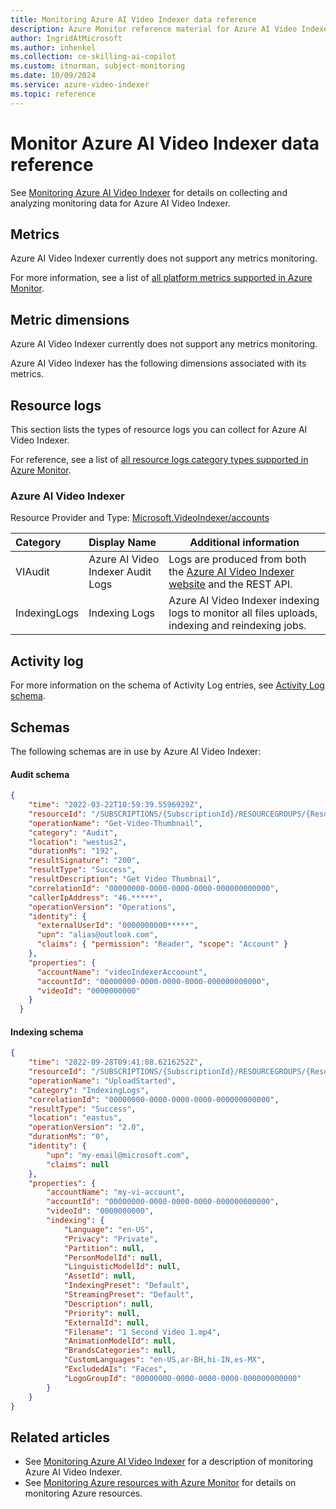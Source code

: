 ```yaml
---
title: Monitoring Azure AI Video Indexer data reference
description: Azure Monitor reference material for Azure AI Video Indexer 
author: IngridAtMicrosoft
ms.author: inhenkel
ms.collection: ce-skilling-ai-copilot
ms.custom: itnorman, subject-monitoring
ms.date: 10/09/2024
ms.service: azure-video-indexer
ms.topic: reference
---
```


# Monitor Azure AI Video Indexer data reference

See [Monitoring Azure AI Video Indexer](monitor-video-indexer.md) for details on collecting and analyzing monitoring data for Azure AI Video Indexer.

## Metrics

Azure AI Video Indexer currently does not support any metrics monitoring.

For more information, see a list of [all platform metrics supported in Azure Monitor](/azure/azure-monitor/platform/metrics-supported).

## Metric dimensions

Azure AI Video Indexer currently does not support any metrics monitoring.

Azure AI Video Indexer has the following dimensions associated with its metrics.

## Resource logs

This section lists the types of resource logs you can collect for Azure AI Video Indexer.  

For reference, see a list of [all resource logs category types supported in Azure Monitor](/azure/azure-monitor/platform/resource-logs-schema).

### Azure AI Video Indexer

Resource Provider and Type: [Microsoft.VideoIndexer/accounts](/azure/azure-monitor/platform/resource-logs-categories#microsoftvideoindexeraccounts)

| Category | Display Name | Additional information |
|:---------|:-------------|------------------|
| VIAudit   | Azure AI Video Indexer Audit Logs | Logs are produced from both the [Azure AI Video Indexer website](https://www.videoindexer.ai/) and the REST API. |
| IndexingLogs | Indexing Logs | Azure AI Video Indexer indexing logs to monitor all files uploads, indexing and reindexing jobs. |

<!--
## Azure Monitor Logs tables

This section refers to all of the Azure Monitor Logs Kusto tables relevant to Azure AI Video Indexer and available for query by Log Analytics.

|Resource Type | Notes |
|-------|-----|
| [Azure AI Video Indexer](/azure/azure-monitor/reference/tables/tables-resourcetype#azure-video-indexer) | |
-->

<!--
### Azure AI Video Indexer

| Table |  Description | Additional information  |
|:---------|:-------------|------------------|
| [VIAudit](/azure/azure-monitor/reference/tables/tables-resourcetype#azure-video-indexer)   | Events produced using the Azure AI Video Indexer [website](https://aka.ms/VIportal) or the [REST API portal](https://aka.ms/vi-dev-portal). |  |
|VIIndexing| Events produced using the Azure AI Video Indexer [upload](https://api-portal.videoindexer.ai/api-details#api=Operations&operation=Upload-Video) and [re-index](https://api-portal.videoindexer.ai/api-details#api=Operations&operation=Re-Index-Video) APIs. |
-->

<!--
For a reference of all Azure Monitor Logs / Log Analytics tables, see the [Azure Monitor Log Table Reference](/azure/azure-monitor/reference/tables/tables-resourcetype).
-->

## Activity log

For more information on the schema of Activity Log entries, see [Activity  Log schema](/azure/azure-monitor/essentials/activity-log-schema). 

## Schemas

The following schemas are in use by Azure AI Video Indexer:

#### Audit schema

```json
{
    "time": "2022-03-22T10:59:39.5596929Z",
    "resourceId": "/SUBSCRIPTIONS/{SubscriptionId}/RESOURCEGROUPS/{ResourceGroup}/PROVIDERS/MICROSOFT.VIDEOINDEXER/ACCOUNTS/VIDEOINDEXERACCOUNT",
    "operationName": "Get-Video-Thumbnail",
    "category": "Audit",
    "location": "westus2",
    "durationMs": "192",
    "resultSignature": "200",
    "resultType": "Success",
    "resultDescription": "Get Video Thumbnail",
    "correlationId": "00000000-0000-0000-0000-000000000000",
    "callerIpAddress": "46.*****",
    "operationVersion": "Operations",
    "identity": {
      "externalUserId": "0000000000*****",
      "upn": "alias@outlook.com",
      "claims": { "permission": "Reader", "scope": "Account" }
    },
    "properties": {
      "accountName": "videoIndexerAccoount",
      "accountId": "00000000-0000-0000-0000-000000000000",
      "videoId": "0000000000"
    }
  }
  ```

#### Indexing schema

```json
{
    "time": "2022-09-28T09:41:08.6216252Z",
    "resourceId": "/SUBSCRIPTIONS/{SubscriptionId}/RESOURCEGROUPS/{ResourceGroup}/PROVIDERS/MICROSOFT.VIDEOINDEXER/ACCOUNTS/MY-VI-ACCOUNT",
    "operationName": "UploadStarted",
    "category": "IndexingLogs",
    "correlationId": "00000000-0000-0000-0000-000000000000",
    "resultType": "Success",
    "location": "eastus",
    "operationVersion": "2.0",
    "durationMs": "0",
    "identity": {
        "upn": "my-email@microsoft.com",
        "claims": null
    },
    "properties": {
        "accountName": "my-vi-account",
        "accountId": "00000000-0000-0000-0000-000000000000",
        "videoId": "0000000000",
        "indexing": {
            "Language": "en-US",
            "Privacy": "Private",
            "Partition": null,
            "PersonModelId": null,
            "LinguisticModelId": null,
            "AssetId": null,
            "IndexingPreset": "Default",
            "StreamingPreset": "Default",
            "Description": null,
            "Priority": null,
            "ExternalId": null,
            "Filename": "1 Second Video 1.mp4",
            "AnimationModelId": null,
            "BrandsCategories": null,
            "CustomLanguages": "en-US,ar-BH,hi-IN,es-MX",
            "ExcludedAIs": "Faces",
            "LogoGroupId": "00000000-0000-0000-0000-000000000000"
        }
    }
}
  ```

## Related articles

- See [Monitoring Azure AI Video Indexer](monitor-video-indexer.md) for a description of monitoring Azure AI Video Indexer.
- See [Monitoring Azure resources with Azure Monitor](/azure/azure-monitor/essentials/monitor-azure-resource) for details on monitoring Azure resources.
